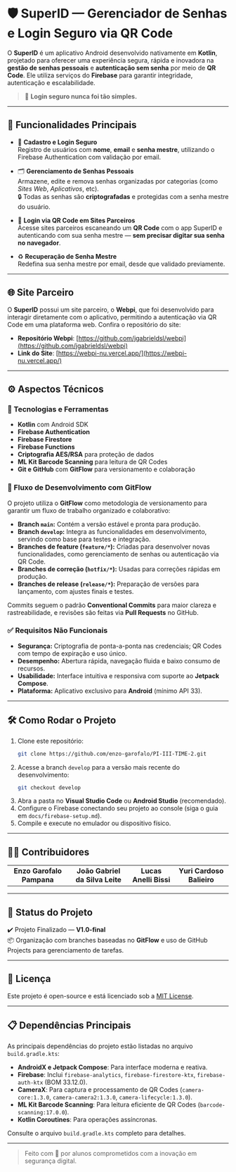 # 🛡️ SuperID — Gerenciador de Senhas e Login Seguro via QR Code

O **SuperID** é um aplicativo Android desenvolvido nativamente em **Kotlin**, projetado para oferecer uma experiência segura, rápida e inovadora na **gestão de senhas pessoais** e **autenticação sem senha** por meio de **QR Code**. Ele utiliza serviços do **Firebase** para garantir integridade, autenticação e escalabilidade.

> 🔐 **Login seguro nunca foi tão simples.**

---

## 🚀 Funcionalidades Principais

- 🔐 **Cadastro e Login Seguro**  
  Registro de usuários com **nome**, **email** e **senha mestre**, utilizando o Firebase Authentication com validação por email.

- 🗂️ **Gerenciamento de Senhas Pessoais**  
  Armazene, edite e remova senhas organizadas por categorias (como _Sites Web_, _Aplicativos_, etc).  
  🔒 Todas as senhas são **criptografadas** e protegidas com a senha mestre do usuário.

- 📲 **Login via QR Code em Sites Parceiros**  
  Acesse sites parceiros escaneando um **QR Code** com o app SuperID e autenticando com sua senha mestre — **sem precisar digitar sua senha no navegador**.

- ♻️ **Recuperação de Senha Mestre**  
  Redefina sua senha mestre por email, desde que validado previamente.

---

## 🌐 Site Parceiro

O **SuperID** possui um site parceiro, o **Webpi**, que foi desenvolvido para interagir diretamente com o aplicativo, permitindo a autenticação via QR Code em uma plataforma web. Confira o repositório do site:

- **Repositório Webpi**: [https://github.com/jgabrieldsl/webpi](https://github.com/jgabrieldsl/webpi)
- **Link do Site**: [https://webpi-nu.vercel.app/](https://webpi-nu.vercel.app/)
  
---

## ⚙️ Aspectos Técnicos

### 🔧 Tecnologias e Ferramentas

- **Kotlin** com Android SDK
- **Firebase Authentication**
- **Firebase Firestore**
- **Firebase Functions**
- **Criptografia AES/RSA** para proteção de dados
- **ML Kit Barcode Scanning** para leitura de QR Codes
- **Git e GitHub** com **GitFlow** para versionamento e colaboração

### 🔄 Fluxo de Desenvolvimento com GitFlow

O projeto utiliza o **GitFlow** como metodologia de versionamento para garantir um fluxo de trabalho organizado e colaborativo:

- **Branch `main`:** Contém a versão estável e pronta para produção.
- **Branch `develop`:** Integra as funcionalidades em desenvolvimento, servindo como base para testes e integração.
- **Branches de feature (`feature/*`):** Criadas para desenvolver novas funcionalidades, como gerenciamento de senhas ou autenticação via QR Code.
- **Branches de correção (`hotfix/*`):** Usadas para correções rápidas em produção.
- **Branches de release (`release/*`):** Preparação de versões para lançamento, com ajustes finais e testes.

Commits seguem o padrão **Conventional Commits** para maior clareza e rastreabilidade, e revisões são feitas via **Pull Requests** no GitHub.

### ✅ Requisitos Não Funcionais

- **Segurança:** Criptografia de ponta-a-ponta nas credenciais; QR Codes com tempo de expiração e uso único.
- **Desempenho:** Abertura rápida, navegação fluida e baixo consumo de recursos.
- **Usabilidade:** Interface intuitiva e responsiva com suporte ao **Jetpack Compose**.
- **Plataforma:** Aplicativo exclusivo para **Android** (mínimo API 33).

---

## 🛠️ Como Rodar o Projeto

1. Clone este repositório:  
   ```bash
   git clone https://github.com/enzo-garofalo/PI-III-TIME-2.git
   ```
2. Acesse a branch `develop` para a versão mais recente do desenvolvimento:  
   ```bash
   git checkout develop
   ```
3. Abra a pasta no **Visual Studio Code** ou **Android Studio** (recomendado).
4. Configure o Firebase conectando seu projeto ao console (siga o guia em `docs/firebase-setup.md`).
5. Compile e execute no emulador ou dispositivo físico.

---

## 👨‍💻 Contribuidores

<table>
  <tr>
    <td align="center"><b>Enzo Garofalo Pampana</b></td>
    <td align="center"><b>João Gabriel da Silva Leite</b></td>
    <td align="center"><b>Lucas Anelli Bissi</b></td>
    <td align="center"><b>Yuri Cardoso Balieiro</b></td>
  </tr>
</table>

---

## 🏁 Status do Projeto

✔️ Projeto Finalizado — **V1.0-final**  
📦 Organização com branches baseadas no **GitFlow** e uso de GitHub Projects para gerenciamento de tarefas.

---

## 📄 Licença

Este projeto é open-source e está licenciado sob a [MIT License](LICENSE).

---

## 📋 Dependências Principais

As principais dependências do projeto estão listadas no arquivo `build.gradle.kts`:

- **AndroidX e Jetpack Compose**: Para interface moderna e reativa.
- **Firebase**: Inclui `firebase-analytics`, `firebase-firestore-ktx`, `firebase-auth-ktx` (BOM 33.12.0).
- **CameraX**: Para captura e processamento de QR Codes (`camera-core:1.3.0`, `camera-camera2:1.3.0`, `camera-lifecycle:1.3.0`).
- **ML Kit Barcode Scanning**: Para leitura eficiente de QR Codes (`barcode-scanning:17.0.0`).
- **Kotlin Coroutines**: Para operações assíncronas.

Consulte o arquivo `build.gradle.kts` completo para detalhes.

---

> Feito com 💜 por alunos comprometidos com a inovação em segurança digital.
